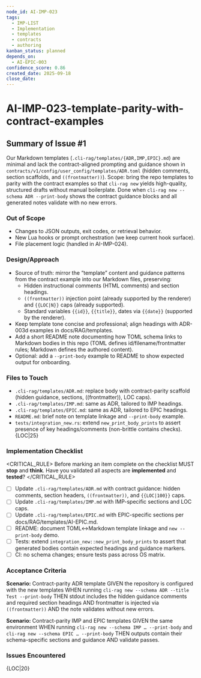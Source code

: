```yaml
---
node_id: AI-IMP-023
tags:
  - IMP-LIST
  - Implementation
  - templates
  - contracts
  - authoring
kanban_status: planned
depends_on:
  - AI-EPIC-003
confidence_score: 0.86
created_date: 2025-09-18
close_date:
---
```


# AI-IMP-023-template-parity-with-contract-examples

## Summary of Issue #1
Our Markdown templates (`.cli-rag/templates/{ADR,IMP,EPIC}.md`) are minimal and lack the contract-aligned prompting and guidance shown in `contracts/v1/config/user_config/templates/ADR.toml` (hidden comments, section scaffolds, and `((frontmatter))`). Scope: bring the repo templates to parity with the contract examples so that `cli-rag new` yields high-quality, structured drafts without manual boilerplate. Done when `cli-rag new --schema ADR --print-body` shows the contract guidance blocks and all generated notes validate with no new errors.

### Out of Scope 
- Changes to JSON outputs, exit codes, or retrieval behavior.
- New Lua hooks or prompt orchestration (we keep current hook surface).
- File placement logic (handled in AI-IMP-024).

### Design/Approach  
- Source of truth: mirror the “template” content and guidance patterns from the contract example into our Markdown files, preserving:
  - Hidden instructional comments (HTML comments) and section headings.
  - `((frontmatter))` injection point (already supported by the renderer) and `{{LOC|N}}` caps (already supported).
  - Standard variables `{{id}}`, `{{title}}`, dates via `{{date}}` (supported by the renderer).
- Keep template tone concise and professional; align headings with ADR-003d examples in docs/RAG/templates.
- Add a short README note documenting how TOML schema links to Markdown bodies in this repo (TOML defines id/filename/frontmatter rules; Markdown defines the authored content).
- Optional: add a `--print-body` example to README to show expected output for onboarding. 

### Files to Touch
- `.cli-rag/templates/ADR.md`: replace body with contract-parity scaffold (hidden guidance, sections, ((frontmatter)), LOC caps).
- `.cli-rag/templates/IMP.md`: same as ADR, tailored to IMP headings.
- `.cli-rag/templates/EPIC.md`: same as ADR, tailored to EPIC headings.
- `README.md`: brief note on template linkage and `--print-body` example.
- `tests/integration_new.rs`: extend `new_print_body_prints` to assert presence of key headings/comments (non-brittle contains checks). {LOC|25}

### Implementation Checklist

<CRITICAL_RULE>
Before marking an item complete on the checklist MUST **stop** and **think**. Have you validated all aspects are **implemented** and **tested**? 
</CRITICAL_RULE> 

- [ ] Update `.cli-rag/templates/ADR.md` with contract guidance: hidden comments, section headers, `((frontmatter))`, and `{{LOC|100}}` caps.
- [ ] Update `.cli-rag/templates/IMP.md` with IMP-specific sections and LOC caps.
- [ ] Update `.cli-rag/templates/EPIC.md` with EPIC-specific sections per docs/RAG/templates/AI-EPIC.md.
- [ ] README: document TOML↔Markdown template linkage and `new --print-body` demo.
- [ ] Tests: extend `integration_new::new_print_body_prints` to assert that generated bodies contain expected headings and guidance markers.
- [ ] CI: no schema changes; ensure tests pass across OS matrix.

### Acceptance Criteria
**Scenario:** Contract-parity ADR template
GIVEN the repository is configured with the new templates
WHEN running `cli-rag new --schema ADR --title Test --print-body`
THEN stdout includes the hidden guidance comments and required section headings
AND frontmatter is injected via `((frontmatter))`
AND the note validates without new errors.

**Scenario:** Contract-parity IMP and EPIC templates
GIVEN the same environment
WHEN running `cli-rag new --schema IMP … --print-body` and `cli-rag new --schema EPIC … --print-body`
THEN outputs contain their schema-specific sections and guidance
AND validate passes.

### Issues Encountered 
{LOC|20}

